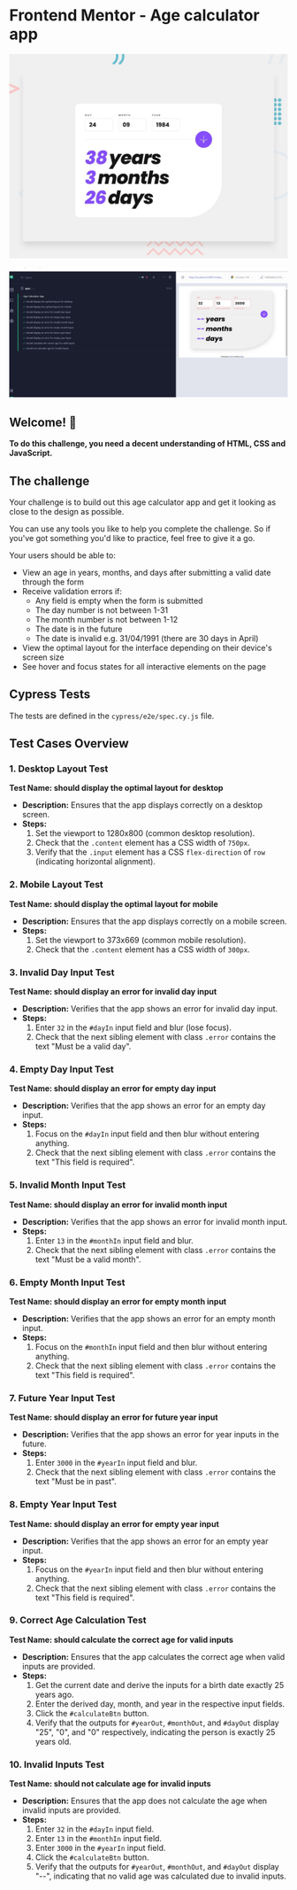 # Frontend Mentor - Age calculator app

![Design preview for the Age calculator app coding challenge](./design/desktop-preview.jpg)

![Testcases preview for the Age calculator app coding challenge](./passedTestCases/testcases.jpeg)

## Welcome! 👋

**To do this challenge, you need a decent understanding of HTML, CSS and JavaScript.**

## The challenge

Your challenge is to build out this age calculator app and get it looking as close to the design as possible.

You can use any tools you like to help you complete the challenge. So if you've got something you'd like to practice, feel free to give it a go.

Your users should be able to:

- View an age in years, months, and days after submitting a valid date through the form
- Receive validation errors if:
  - Any field is empty when the form is submitted
  - The day number is not between 1-31
  - The month number is not between 1-12
  - The date is in the future
  - The date is invalid e.g. 31/04/1991 (there are 30 days in April)
- View the optimal layout for the interface depending on their device's screen size
- See hover and focus states for all interactive elements on the page

## Cypress Tests

The tests are defined in the `cypress/e2e/spec.cy.js` file.

## Test Cases Overview

### 1. Desktop Layout Test

**Test Name: should display the optimal layout for desktop**

- **Description:** Ensures that the app displays correctly on a desktop screen.
- **Steps:**
  1.  Set the viewport to 1280x800 (common desktop resolution).
  2.  Check that the `.content` element has a CSS width of `750px`.
  3.  Verify that the `.input` element has a CSS `flex-direction` of `row` (indicating horizontal alignment).

### 2. Mobile Layout Test

**Test Name: should display the optimal layout for mobile**

- **Description:** Ensures that the app displays correctly on a mobile screen.
- **Steps:**
  1.  Set the viewport to 373x669 (common mobile resolution).
  2.  Check that the `.content` element has a CSS width of `300px`.

### 3. Invalid Day Input Test

**Test Name: should display an error for invalid day input**

- **Description:** Verifies that the app shows an error for invalid day input.
- **Steps:**
  1.  Enter `32` in the `#dayIn` input field and blur (lose focus).
  2.  Check that the next sibling element with class `.error` contains the text "Must be a valid day".

### 4. Empty Day Input Test

**Test Name: should display an error for empty day input**

- **Description:** Verifies that the app shows an error for an empty day input.
- **Steps:**
  1.  Focus on the `#dayIn` input field and then blur without entering anything.
  2.  Check that the next sibling element with class `.error` contains the text "This field is required".

### 5. Invalid Month Input Test

**Test Name: should display an error for invalid month input**

- **Description:** Verifies that the app shows an error for invalid month input.
- **Steps:**
  1.  Enter `13` in the `#monthIn` input field and blur.
  2.  Check that the next sibling element with class `.error` contains the text "Must be a valid month".

### 6. Empty Month Input Test

**Test Name: should display an error for empty month input**

- **Description:** Verifies that the app shows an error for an empty month input.
- **Steps:**
  1.  Focus on the `#monthIn` input field and then blur without entering anything.
  2.  Check that the next sibling element with class `.error` contains the text "This field is required".

### 7. Future Year Input Test

**Test Name: should display an error for future year input**

- **Description:** Verifies that the app shows an error for year inputs in the future.
- **Steps:**
  1.  Enter `3000` in the `#yearIn` input field and blur.
  2.  Check that the next sibling element with class `.error` contains the text "Must be in past".

### 8. Empty Year Input Test

**Test Name: should display an error for empty year input**

- **Description:** Verifies that the app shows an error for an empty year input.
- **Steps:**
  1.  Focus on the `#yearIn` input field and then blur without entering anything.
  2.  Check that the next sibling element with class `.error` contains the text "This field is required".

### 9. Correct Age Calculation Test

**Test Name: should calculate the correct age for valid inputs**

- **Description:** Ensures that the app calculates the correct age when valid inputs are provided.
- **Steps:**
  1.  Get the current date and derive the inputs for a birth date exactly 25 years ago.
  2.  Enter the derived day, month, and year in the respective input fields.
  3.  Click the `#calculateBtn` button.
  4.  Verify that the outputs for `#yearOut`, `#monthOut`, and `#dayOut` display "25", "0", and "0" respectively, indicating the person is exactly 25 years old.

### 10. Invalid Inputs Test

**Test Name: should not calculate age for invalid inputs**

- **Description:** Ensures that the app does not calculate the age when invalid inputs are provided.
- **Steps:**
  1.  Enter `32` in the `#dayIn` input field.
  2.  Enter `13` in the `#monthIn` input field.
  3.  Enter `3000` in the `#yearIn` input field.
  4.  Click the `#calculateBtn` button.
  5.  Verify that the outputs for `#yearOut`, `#monthOut`, and `#dayOut` display "--", indicating that no valid age was calculated due to invalid inputs.
